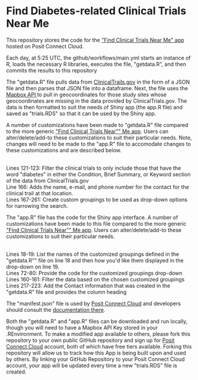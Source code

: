 # Find Diabetes-related Clinical Trials Near Me

This repository stores the code for the <a href='https://schdatascience-find-diabetes-related-clinical-trials-near-me.share.connect.posit.cloud/' target="_blank" rel="noopener noreferrer">"Find Clinical Trials Near Me" app</a> hosted on Posit Connect Cloud.

Each day, at 5:25 UTC, the github/workflows/main.yml starts an instance of R, loads the necessary R libraries, executes the file, "getdata.R", and then commits the results to this repository

The "getdata.R" file pulls data from <a target="_blank"  rel="noopener noreferrer" href='https://clinicaltrials.gov/'>ClinicalTrails.gov</a> in the form of a JSON file and then parses that JSON file into a dataframe.
Next, the file uses the <a target="_blank" rel="noopener noreferrer" href='https://www.mapbox.com/'>Mapbox API </a> to pull in geocoordinates for those study sites whose geocoordinates are missing in the data provided by ClinicalTrials.gov.
The data is then formatted to suit the needs of Shiny app (the app.R file) and saved as "trials.RDS" so that it can be used by the Shiny app.

A number of customizations have been made to "getdata.R" file compared to the more generic <a href="https://schdatascience-find-clinical-trials-near-me.share.connect.posit.cloud/">"Find Clinical Trials Near"" Me app</a>. Users can alter/delete/add-to these customizations to suit their particular needs.  Note, changes will need to be made to the "app.R" file to accomodate changes to these customizations and are described below.

<br> Lines 121-123: Filter the clinical trials to only include those that have the word "diabetes" in either the Condition, Brief Summary, or Keyword section of the data from ClinicalTrials.gov
<br> Line 166:  Adds the name, e-mail, and phone number for the contact for the clinical trail at that location.
<br> Lines 167-261: Create custom groupings to be used as drop-down options for narrowing the search.

The "app.R" file has the code for the Shiny app interface. A number of customizations have been made to this file compared to the more generic <a href="https://schdatascience-find-clinical-trials-near-me.share.connect.posit.cloud/">"Find Clinical Trials Near"" Me app</a>. Users can alter/delete/add-to these customizations to suit their particular needs.

<br> Lines 18-19: List the names of the customized groupings defined in the "getdata.R"" file on line 18 and then how you'd like them displayed in the drop-down on line 19.
<br> Lines 72-80: Provide the code for the customized groupings drop-down 
<br> Lines 160-161: Filter the data based on the chosen customized groupings
<br> Lines 217-223: Add the Contact information that was created in the "getdata.R" file and provides the column heading

The "manifest.json" file is used by <a target="_blank"  rel="noopener noreferrer" href="https://connect.posit.cloud/">Posit Connect Cloud</a> and developers should consult the <a href="https://docs.posit.co/connect-cloud/how-to/r/dependencies.html">documentation there</a>. 

Both the "getdata.R" and "app.R" files can be downloaded and run locally, though you will need to have a Mapbox API Key stored in your .REnvironment.
To make a modified app available to others, please fork this repository to your own public GitHub repository and sign up for <a target="_blank" rel="noopener noreferrer" href="https://connect.posit.cloud/">Posit Connect Cloud</a> account, both of which have free tiers available. Forking this repository will allow us to track how this App is being built upon and used by others.
By linking your GitHub Repository to your Posit Connect Cloud account, your app will be updated every time a new "trials.RDS" file is created.

